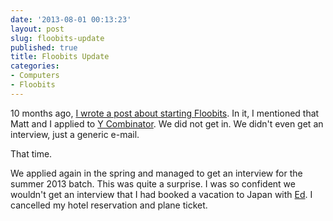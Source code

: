 ```yaml
---
date: '2013-08-01 00:13:23'
layout: post
slug: floobits-update
published: true
title: Floobits Update
categories:
- Computers
- Floobits
---
```


10 months ago, [I wrote a post about starting Floobits](/2012/10/19/cross-editor-real-time-collaboration/). In it, I mentioned that Matt and I applied to [Y Combinator](http://ycombinator.com/). We did not get in. We didn't even get an interview, just a generic e-mail.



That time.

We applied again in the spring and managed to get an interview for the summer 2013 batch. This was quite a surprise. I was so confident we wouldn't get an interview that I had booked a vacation to Japan with [Ed](http://edrooth.com/). I cancelled my hotel reservation and plane ticket.
